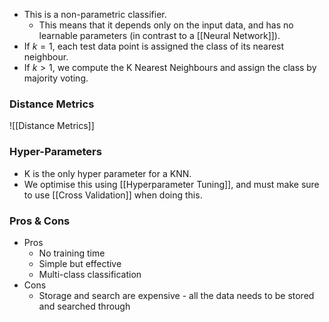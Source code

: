 - This is a non-parametric classifier.
	- This means that it depends only on the input data, and has no learnable parameters (in contrast to a [[Neural Network]]).
- If $k = 1$, each test data point is assigned the class of its nearest neighbour.
- If $k > 1$, we compute the K Nearest Neighbours and assign the class by majority voting.

### Distance Metrics
![[Distance Metrics]]

### Hyper-Parameters
- K is the only hyper parameter for a KNN.
- We optimise this using [[Hyperparameter Tuning]], and must make sure to use [[Cross Validation]] when doing this.

### Pros & Cons
- Pros
	- No training time
	- Simple but effective
	- Multi-class classification
- Cons
	- Storage and search are expensive - all the data needs to be stored and searched through

